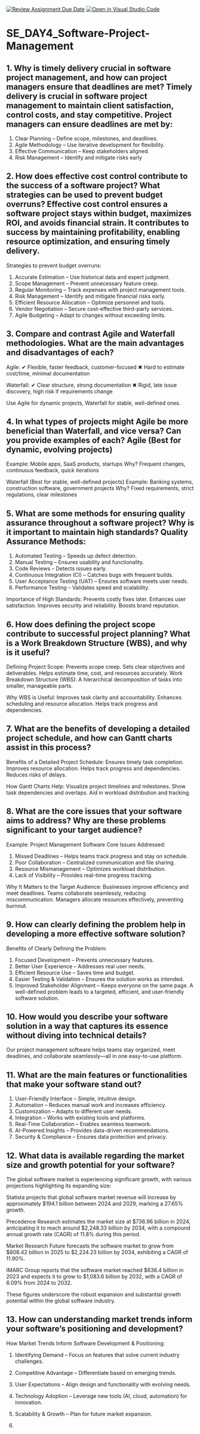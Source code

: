 [![Review Assignment Due Date](https://classroom.github.com/assets/deadline-readme-button-22041afd0340ce965d47ae6ef1cefeee28c7c493a6346c4f15d667ab976d596c.svg)](https://classroom.github.com/a/9pw6JKcu)
[![Open in Visual Studio Code](https://classroom.github.com/assets/open-in-vscode-2e0aaae1b6195c2367325f4f02e2d04e9abb55f0b24a779b69b11b9e10269abc.svg)](https://classroom.github.com/online_ide?assignment_repo_id=18476949&assignment_repo_type=AssignmentRepo)
# SE_DAY4_Software-Project-Management
## 1. Why is timely delivery crucial in software project management, and how can project managers ensure that deadlines are met? Timely delivery is crucial in software project management to maintain client satisfaction, control costs, and stay competitive. Project managers can ensure deadlines are met by:
1. Clear Planning – Define scope, milestones, and deadlines.
2. Agile Methodology – Use iterative development for flexibility.
3. Effective Communication – Keep stakeholders aligned.
4. Risk Management – Identify and mitigate risks early

## 2. How does effective cost control contribute to the success of a software project? What strategies can be used to prevent budget overruns? Effective cost control ensures a software project stays within budget, maximizes ROI, and avoids financial strain. It contributes to success by maintaining profitability, enabling resource optimization, and ensuring timely delivery.
Strategies to prevent budget overruns:
1. Accurate Estimation – Use historical data and expert judgment.
2. Scope Management – Prevent unnecessary feature creep.
3. Regular Monitoring – Track expenses with project management tools.
4. Risk Management – Identify and mitigate financial risks early.
5. Efficient Resource Allocation – Optimize personnel and tools.
6. Vendor Negotiation – Secure cost-effective third-party services.
7. Agile Budgeting – Adapt to changes without exceeding limits.

## 3. Compare and contrast Agile and Waterfall methodologies. What are the main advantages and disadvantages of each?
Agile:
✔ Flexible, faster feedback, customer-focused
✖ Hard to estimate cost/time, minimal documentation

Waterfall:
✔ Clear structure, strong documentation
✖ Rigid, late issue discovery, high risk if requirements change

Use Agile for dynamic projects, Waterfall for stable, well-defined ones.

## 4. In what types of projects might Agile be more beneficial than Waterfall, and vice versa? Can you provide examples of each? Agile (Best for dynamic, evolving projects)
Example: Mobile apps, SaaS products, startups
Why? Frequent changes, continuous feedback, quick iterations

Waterfall (Best for stable, well-defined projects)
Example: Banking systems, construction software, government projects
Why? Fixed requirements, strict regulations, clear milestones


## 5. What are some methods for ensuring quality assurance throughout a software project? Why is it important to maintain high standards? Quality Assurance Methods:

1. Automated Testing – Speeds up defect detection.
2. Manual Testing – Ensures usability and functionality.
3. Code Reviews – Detects issues early.
4. Continuous Integration (CI) – Catches bugs with frequent builds.
5. User Acceptance Testing (UAT) – Ensures software meets user needs.
6. Performance Testing – Validates speed and scalability.

Importance of High Standards:
Prevents costly fixes later.
Enhances user satisfaction.
Improves security and reliability.
Boosts brand reputation.



## 6. How does defining the project scope contribute to successful project planning? What is a Work Breakdown Structure (WBS), and why is it useful? 
Defining Project Scope:
Prevents scope creep.
Sets clear objectives and deliverables.
Helps estimate time, cost, and resources accurately.
Work Breakdown Structure (WBS):
A hierarchical decomposition of tasks into smaller, manageable parts.

Why WBS is Useful:
Improves task clarity and accountability.
Enhances scheduling and resource allocation.
Helps track progress and dependencies.



## 7. What are the benefits of developing a detailed project schedule, and how can Gantt charts assist in this process?
Benefits of a Detailed Project Schedule:
Ensures timely task completion.
Improves resource allocation.
Helps track progress and dependencies.
Reduces risks of delays.

How Gantt Charts Help:
Visualize project timelines and milestones.
Show task dependencies and overlaps.
Aid in workload distribution and tracking.



## 8. What are the core issues that your software aims to address? Why are these problems significant to your target audience?
Example: Project Management Software
Core Issues Addressed:
1. Missed Deadlines – Helps teams track progress and stay on schedule.
2. Poor Collaboration – Centralized communication and file sharing.
3. Resource Mismanagement – Optimizes workload distribution.
4. Lack of Visibility – Provides real-time progress tracking.

Why It Matters to the Target Audience:
Businesses improve efficiency and meet deadlines.
Teams collaborate seamlessly, reducing miscommunication.
Managers allocate resources effectively, preventing burnout.

## 9. How can clearly defining the problem help in developing a more effective software solution?
Benefits of Clearly Defining the Problem:

1. Focused Development – Prevents unnecessary features.
2. Better User Experience – Addresses real user needs.
3. Efficient Resource Use – Saves time and budget.
4. Easier Testing & Validation – Ensures the solution works as intended.
5. Improved Stakeholder Alignment – Keeps everyone on the same page.
A well-defined problem leads to a targeted, efficient, and user-friendly software solution.


## 10. How would you describe your software solution in a way that captures its essence without diving into technical details?
Our project management software helps teams stay organized, meet deadlines, and collaborate seamlessly—all in one easy-to-use platform.
## 11. What are the main features or functionalities that make your software stand out?
1. User-Friendly Interface – Simple, intuitive design.
2. Automation – Reduces manual work and increases efficiency.
3. Customization – Adapts to different user needs.
4. Integration – Works with existing tools and platforms.
5. Real-Time Collaboration – Enables seamless teamwork.
6. AI-Powered Insights – Provides data-driven recommendations.
7. Security & Compliance – Ensures data protection and privacy.

## 12. What data is available regarding the market size and growth potential for your software?
The global software market is experiencing significant growth, with various projections highlighting its expanding size:

Statista projects that global software market revenue will increase by approximately $194.1 billion between 2024 and 2029, marking a 27.65% growth. 

Precedence Research estimates the market size at $736.96 billion in 2024, anticipating it to reach around $2,248.33 billion by 2034, with a compound annual growth rate (CAGR) of 11.8% during this period. 

Market Research Future forecasts the software market to grow from $808.42 billion in 2025 to $2,224.23 billion by 2034, exhibiting a CAGR of 11.90%. 

IMARC Group reports that the software market reached $636.4 billion in 2023 and expects it to grow to $1,083.6 billion by 2032, with a CAGR of 6.09% from 2024 to 2032. 


These figures underscore the robust expansion and substantial growth potential within the global software industry.


## 13. How can understanding market trends inform your software’s positioning and development?
How Market Trends Inform Software Development & Positioning:

1. Identifying Demand – Focus on features that solve current industry challenges.


2. Competitive Advantage – Differentiate based on emerging trends.


3. User Expectations – Align design and functionality with evolving needs.


4. Technology Adoption – Leverage new tools (AI, cloud, automation) for innovation.


5. Scalability & Growth – Plan for future market expansion.
6. 
